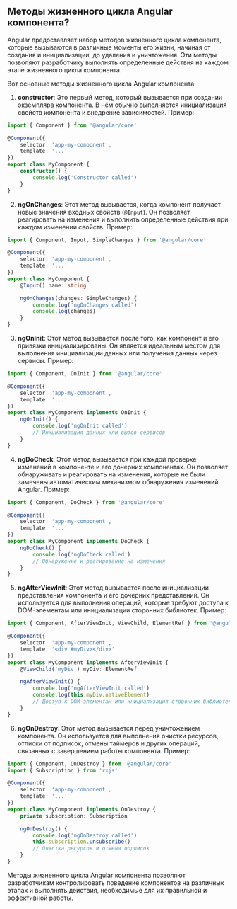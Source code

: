 ## Методы жизненного цикла Angular компонента?

Angular предоставляет набор методов жизненного цикла компонента, которые вызываются в различные моменты его жизни, начиная от создания и инициализации, до удаления и уничтожения. Эти методы позволяют разработчику выполнять определенные действия на каждом этапе жизненного цикла компонента.

Вот основные методы жизненного цикла Angular компонента:

1. **constructor**: Это первый метод, который вызывается при создании экземпляра компонента. В нём обычно выполняется инициализация свойств компонента и внедрение зависимостей. Пример:

```typescript
import { Component } from '@angular/core'

@Component({
	selector: 'app-my-component',
	template: '...'
})
export class MyComponent {
	constructor() {
		console.log('Constructor called')
	}
}
```

2. **ngOnChanges**: Этот метод вызывается, когда компонент получает новые значения входных свойств (`@Input`). Он позволяет реагировать на изменения и выполнить определенные действия при каждом изменении свойств. Пример:

```typescript
import { Component, Input, SimpleChanges } from '@angular/core'

@Component({
	selector: 'app-my-component',
	template: '...'
})
export class MyComponent {
	@Input() name: string

	ngOnChanges(changes: SimpleChanges) {
		console.log('ngOnChanges called')
		console.log(changes)
	}
}
```

3. **ngOnInit**: Этот метод вызывается после того, как компонент и его привязки инициализированы. Он является идеальным местом для выполнения инициализации данных или получения данных через сервисы. Пример:

```typescript
import { Component, OnInit } from '@angular/core'

@Component({
	selector: 'app-my-component',
	template: '...'
})
export class MyComponent implements OnInit {
	ngOnInit() {
		console.log('ngOnInit called')
		// Инициализация данных или вызов сервисов
	}
}
```

4. **ngDoCheck**: Этот метод вызывается при каждой проверке изменений в компоненте и его дочерних компонентах. Он позволяет обнаруживать и реагировать на изменения, которые не были замечены автоматическим механизмом обнаружения изменений Angular. Пример:

```typescript
import { Component, DoCheck } from '@angular/core'

@Component({
	selector: 'app-my-component',
	template: '...'
})
export class MyComponent implements DoCheck {
	ngDoCheck() {
		console.log('ngDoCheck called')
		// Обнаружение и реагирование на изменения
	}
}
```

5. **ngAfterViewInit**: Этот метод вызывается после инициализации представления компонента и его дочерних представлений. Он используется для выполнения операций, которые требуют доступа к DOM-элементам или инициализации сторонних библиотек. Пример:

```typescript
import { Component, AfterViewInit, ViewChild, ElementRef } from '@angular/core'

@Component({
	selector: 'app-my-component',
	template: '<div #myDiv></div>'
})
export class MyComponent implements AfterViewInit {
	@ViewChild('myDiv') myDiv: ElementRef

	ngAfterViewInit() {
		console.log('ngAfterViewInit called')
		console.log(this.myDiv.nativeElement)
		// Доступ к DOM-элементам или инициализация сторонних библиотек
	}
}
```

6. **ngOnDestroy**: Этот метод вызывается перед уничтожением компонента. Он используется для выполнения очистки ресурсов, отписки от подписок, отмены таймеров и других операций, связанных с завершением работы компонента. Пример:

```typescript
import { Component, OnDestroy } from '@angular/core'
import { Subscription } from 'rxjs'

@Component({
	selector: 'app-my-component',
	template: '...'
})
export class MyComponent implements OnDestroy {
	private subscription: Subscription

	ngOnDestroy() {
		console.log('ngOnDestroy called')
		this.subscription.unsubscribe()
		// Очистка ресурсов и отмена подписок
	}
}
```

Методы жизненного цикла Angular компонента позволяют разработчикам контролировать поведение компонентов на различных этапах и выполнять действия, необходимые для их правильной и эффективной работы.
